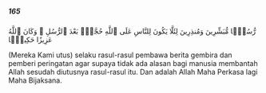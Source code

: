 ##### 165

<span class="ayah">رُّسُلًۭا مُّبَشِّرِينَ وَمُنذِرِينَ لِئَلَّا يَكُونَ لِلنَّاسِ عَلَى ٱللَّهِ حُجَّةٌۢ بَعْدَ ٱلرُّسُلِ ۚ وَكَانَ ٱللَّهُ عَزِيزًا حَكِيمًۭا</span>

<span class="ayah_translation">(Mereka Kami utus) selaku rasul-rasul pembawa berita gembira dan pemberi peringatan agar supaya tidak ada alasan bagi manusia membantah Allah sesudah diutusnya rasul-rasul itu. Dan adalah Allah Maha Perkasa lagi Maha Bijaksana.</span>
